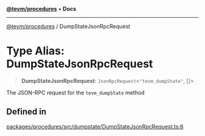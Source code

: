 [**@tevm/procedures**](../README.md) • **Docs**

***

[@tevm/procedures](../globals.md) / DumpStateJsonRpcRequest

# Type Alias: DumpStateJsonRpcRequest

> **DumpStateJsonRpcRequest**: `JsonRpcRequest`\<`"tevm_dumpState"`, []\>

The JSON-RPC request for the `tevm_dumpState` method

## Defined in

[packages/procedures/src/dumpstate/DumpStateJsonRpcRequest.ts:6](https://github.com/qbzzt/tevm-monorepo/blob/main/packages/procedures/src/dumpstate/DumpStateJsonRpcRequest.ts#L6)
